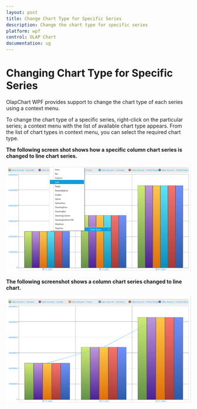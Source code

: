 ```yaml
---
layout: post
title: Change Chart Type for Specific Series
description: Change the chart type for specific series
platform: wpf
control: OLAP Chart
documentation: ug
---
```


# Changing Chart Type for Specific Series

OlapChart WPF provides support to change the chart type of each series using a context menu.

To change the chart type of a specific series, right-click on the particular series; a context menu with the list of available chart type appears. From the list of chart types in context menu, you can select the required chart type. 

**The following screen shot shows how a specific column chart series is changed to line chart series.**

![](Chart-type-for-specific-series_images/Chart-type-for-specific-series_img1.png)

**The following screenshot shows a column chart series changed to line chart.**

![](Chart-type-for-specific-series_images/Chart-type-for-specific-series_img2.png)


